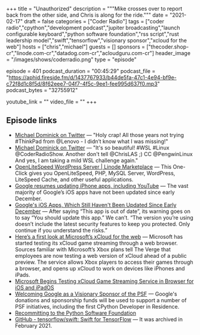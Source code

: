 +++
title = "Unauthorized"
description = """Mike crosses over to report back from the other side, and Chris is along for the ride."""
date = "2021-02-17"
draft = false
categories = ["Coder Radio"]
tags = ["coder radio","cpython","development podcast","jupiter broadcasting","launch configurable keyboard","python software foundation","rss script","rust leadership model","swift","tensorflow","visionary sponsor","xcloud for the web"]
hosts = ["chris","michael"]
guests = []
sponsors = ["thecoder.shop-cr","linode.com-cr","datadog.com-cr","acloudguru.com-cr"]
header_image = "/images/shows/coderradio.png"
type = "episode"

episode = 401
podcast_duration = "00:45:29"
podcast_file = "https://aphid.fireside.fm/d/1437767933/b44de5fa-47c1-4e94-bf9e-c72f8d1c8f5d/8f62eee7-04f7-4f5c-9ee1-fee995d637f0.mp3"
podcast_bytes = "32755912"

youtube_link = ""
video_file = ""
+++

## Episode links

  * [Michael Dominick on Twitter](https://twitter.com/dominucco/status/1360305264306622465 "Michael Dominick on Twitter") — "Holy crap! All those years not trying #ThinkPad from @Lenovo - I didn’t know what I was missing!"
  * [Michael Dominick on Twitter](https://twitter.com/dominucco/status/1361447920558555140 "Michael Dominick on Twitter") — "It's so beautiful! #WSL #Linux @CoderRadioShow. Another don't tell @ChrisLAS ;) CC @PengwinLinux And yes, I am taking a mild WSL challenge again."
  * [OpenLiteSpeed WordPress Server | Linode Marketplace](https://www.linode.com/marketplace/apps/litespeed-technologies/openlitespeed-wordpress/ "OpenLiteSpeed WordPress Server | Linode Marketplace") — This One-Click gives you OpenLiteSpeed, PHP, MySQL Server, WordPress, LiteSpeed Cache, and other useful applications.
  * [Google resumes updating iPhone apps, including YouTube](https://9to5google.com/2021/02/12/google-youtube-iphone-update/ "Google resumes updating iPhone apps, including YouTube") — The vast majority of Google’s iOS apps have not been updated since early December. 
  * [Google's iOS Apps, Which Still Haven't Been Updated Since Early December](https://daringfireball.net/linked/2021/02/10/dailey-google-ios-apps "Google's iOS Apps, Which Still Haven't Been Updated Since Early December") — After saying “This app is out of date”, its warning goes on to say “You should update this app.” We can’t. “The version you’re using doesn’t include the latest security features to keep you protected. Only continue if you understand the risks.”
  * [Here’s a first look at Microsoft’s xCloud for the web](https://www.theverge.com/2021/2/15/22283739/microsoft-xcloud-web-screenshots-cloud-gaming-streaming-browser-features?scrolla=5eb6d68b7fedc32c19ef33b4 "Here’s a first look at Microsoft’s xCloud for the web") — Microsoft has started testing its xCloud game streaming through a web browser. Sources familiar with Microsoft’s Xbox plans tell The Verge that employees are now testing a web version of xCloud ahead of a public preview. The service allows Xbox players to access their games through a browser, and opens up xCloud to work on devices like iPhones and iPads.
  * [Microsoft Begins Testing xCloud Game Streaming Service in Browser for iOS and iPadOS](https://www.macrumors.com/2021/02/15/microsoft-testing-xcloud-in-browser-for-ios-ipados/?scrolla=5eb6d68b7fedc32c19ef33b4 "Microsoft Begins Testing xCloud Game Streaming Service in Browser for iOS and iPadOS")
  * [Welcoming Google as a Visionary Sponsor of the PSF](https://pyfound.blogspot.com/2021/02/welcoming-google-as-visionary-sponsor.html "Welcoming Google as a Visionary Sponsor of the PSF") — Google's donations and sponsorship funds will be used to support a number of PSF initiatives, including the first CPython Developer in Residence.
  * [Recommitting to the Python Software Foundation](https://cloud.google.com/blog/products/open-source/supporting-the-python-ecosystem "Recommitting to the Python Software Foundation")
  * [GitHub - tensorflow/swift: Swift for TensorFlow](https://github.com/tensorflow/swift "GitHub - tensorflow/swift: Swift for TensorFlow") — It was archived in February 2021.

